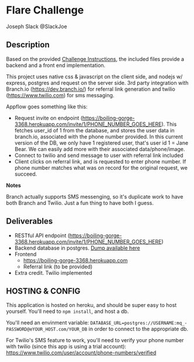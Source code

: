 Flare Challenge
====================
Joseph Slack
@SlackJoe


Description
---------------------

Based on the provided [Challenge Instructions](CHALLENGE.md), the included files provide a backend and a front end implementation.

This project uses native css & javascript on the client side, and nodejs w/ express, postgres and request on the server side. 3rd party integration with Branch.io (https://dev.branch.io/) for referral link generation and twilio (https://www.twilio.com) for sms messaging.

Appflow goes something like this:
* Request invite on endpoint (https://boiling-gorge-3368.herokuapp.com/invite/1/PHONE_NUMBER_GOES_HERE). This fetches user_id of 1 from the database, and stores the user data in branch.io, associated with the phone number provided. In this current version of the DB, we only have 1 registered user, that's user id 1 = Jane Bear. We can easily add more with their associated data/phone/image.
* Connect to twilio and send message to user with referral link included
* Client clicks on referral link, and is requested to enter phone number. If phone number matches what was on record for the original request, we succeed.

**Notes**

Branch actually supports SMS messenging, so it's duplicate work to have both Branch and Twilio. Just a fun thing to have both I guess.


Deliverables
---------------------

* RESTful API endpoint (https://boiling-gorge-3368.herokuapp.com/invite/1/PHONE_NUMBER_GOES_HERE)
* Backend database in postgres. [Dump available here](latest.dump)
* Frontend
    * https://boiling-gorge-3368.herokuapp.com
    * Referral link (to be provided)
* Extra credit. Twilio implemented


HOSTING & CONFIG
---------------------

This application is hosted on heroku, and should be super easy to host yourself. You'll need to `npm install`, and host a db.

You'll need an envinment variable: `DATABASE_URL=postgres://USERNAME:mq_-PASSWORD@eYOUR_HOST.com/YOUR_DB` in order to connect to the appropriate db.

For Twilio's SMS feature to work, you'll need to verify your phone number with twilio (since this app is using a trial account): https://www.twilio.com/user/account/phone-numbers/verified
